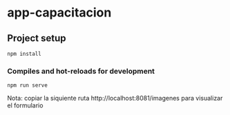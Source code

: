# app-capacitacion

## Project setup
```
npm install
```

### Compiles and hot-reloads for development
```
npm run serve
```

Nota: copiar la siquiente ruta http://localhost:8081/imagenes para visualizar el formulario 

